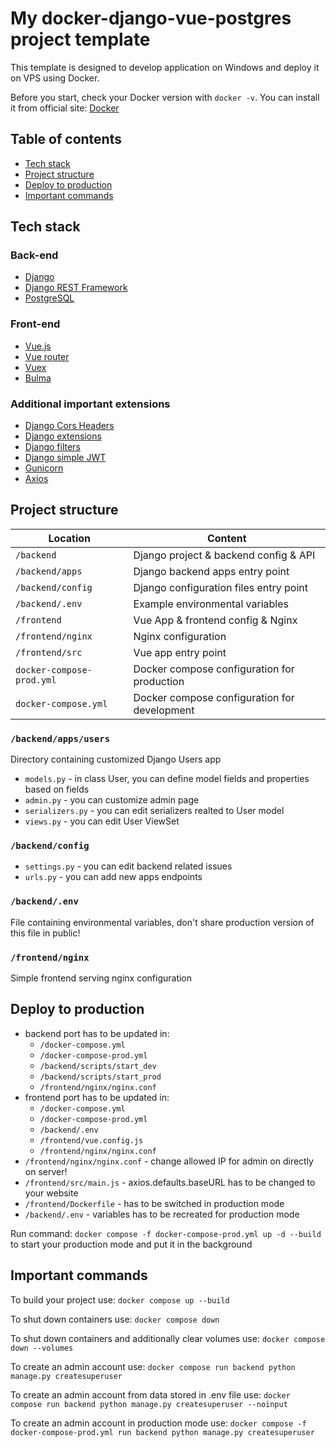 # My docker-django-vue-postgres project template

This template is designed to develop application on Windows and deploy it on VPS using Docker.

Before you start, check your Docker version with `docker -v`.
You can install it from official site: [Docker](https://docs.docker.com/get-docker/)

## Table of contents

- [Tech stack](#tech-stack)
- [Project structure](#project-structure)
- [Deploy to production](#deploy-to-production)
- [Important commands](#important-commands)

## Tech stack

### Back-end

- [Django](https://docs.djangoproject.com/en/4.1/)
- [Django REST Framework](https://www.django-rest-framework.org/)
- [PostgreSQL](https://www.postgresql.org/docs/)

### Front-end

- [Vue.js](https://vuejs.org/guide/introduction.html)
- [Vue router](https://router.vuejs.org/guide/)
- [Vuex](https://vuex.vuejs.org/guide/)
- [Bulma](https://bulma.io/documentation/)

### Additional important extensions

- [Django Cors Headers](https://pypi.org/project/django-cors-headers/)
- [Django extensions](https://django-extensions.readthedocs.io/en/latest/index.html)
- [Django filters](https://django-filter.readthedocs.io/en/stable/index.html)
- [Django simple JWT](https://django-rest-framework-simplejwt.readthedocs.io/en/latest/)
- [Gunicorn](https://docs.gunicorn.org/en/stable/index.html)
- [Axios](https://axios-http.com/docs/example)

## Project structure

| Location             |  Content                                   |
|----------------------|--------------------------------------------|
| `/backend`           | Django project & backend config & API      |
| `/backend/apps`      | Django backend apps entry point            |
| `/backend/config`    | Django configuration files entry point     |
| `/backend/.env`      | Example environmental variables            |
| `/frontend`          | Vue App & frontend config & Nginx          |
| `/frontend/nginx`    | Nginx configuration                        |
| `/frontend/src`      | Vue app entry point                        |
| `docker-compose-prod.yml` | Docker compose configuration for production  |
| `docker-compose.yml` | Docker compose configuration for development  |


### `/backend/apps/users`

Directory containing customized Django Users app

- `models.py` - in class User, you can define model fields and properties based on fields
- `admin.py` - you can customize admin page  
- `serializers.py` - you can edit serializers realted to User model
- `views.py` - you can edit User ViewSet

### `/backend/config`

- `settings.py` - you can edit backend related issues  
- `urls.py` - you can add new apps endpoints 

### `/backend/.env`

File containing environmental variables, don't share production version of this file in public!

### `/frontend/nginx`

Simple frontend serving nginx configuration
 
## Deploy to production

- backend port has to be updated in:
    - `/docker-compose.yml`
    - `/docker-compose-prod.yml`
    - `/backend/scripts/start_dev`
    - `/backend/scripts/start_prod`
    - `/frontend/nginx/nginx.conf`
- frontend port has to be updated in:
    - `/docker-compose.yml`
    - `/docker-compose-prod.yml`
    - `/backend/.env`
    - `/frontend/vue.config.js`
    - `/frontend/nginx/nginx.conf`
- `/frontend/nginx/nginx.conf` - change allowed IP for admin on directly on server!
- `/frontend/src/main.js` - axios.defaults.baseURL has to be changed to your website
- `/frontend/Dockerfile` - has to be switched in production mode
-  `/backend/.env` - variables has to be recreated for production mode

Run command: `docker compose -f docker-compose-prod.yml up -d --build` to start your production mode and put it in the background

## Important commands

To build your project use:
`docker compose up --build` 

To shut down containers use:
`docker compose down`

To shut down containers and additionally clear volumes use:
`docker compose down --volumes`

To create an admin account use:
`docker compose run backend python manage.py createsuperuser`

To create an admin account from data stored in .env file use:
`docker compose run backend python manage.py createsuperuser --noinput`

To create an admin account in production mode use:
`docker compose -f docker-compose-prod.yml run backend python manage.py createsuperuser`
